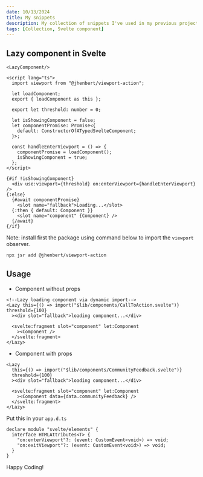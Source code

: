 ```yaml
---
date: 10/13/2024
title: My snippets
description: My collection of snippets I've used in my previous projects.
tags: [Collection, Svelte component]
---
```


## Lazy component in Svelte

```svelte
<LazyComponent/>
```

```svelte
<script lang="ts">
  import viewport from "@jhenbert/viewport-action";

  let loadComponent;
  export { loadComponent as this };

  export let threshold: number = 0;

  let isShowingComponent = false;
  let componentPromise: Promise<{
    default: ConstructorOfATypedSvelteComponent;
  }>;

  const handleEnterViewport = () => {
    componentPromise = loadComponent();
    isShowingComponent = true;
  };
</script>

{#if !isShowingComponent}
  <div use:viewport={threshold} on:enterViewport={handleEnterViewport} />
{:else}
  {#await componentPromise}
    <slot name="fallback">Loading...</slot>
  {:then { default: Component }}
    <slot name="component" {Component} />
  {/await}
{/if}
```

Note: install first the package using command below to import the `viewport` observer.

```bash
npx jsr add @jhenbert/viewport-action
```

## Usage

- Component without props

```svelte
<!--Lazy loading component via dynamic import-->
<Lazy this={() => import("$lib/components/CallToAction.svelte")} threshold={100}
  ><div slot="fallback">loading component...</div>

  <svelte:fragment slot="component" let:Component
    ><Component />
  </svelte:fragment>
</Lazy>
```

- Component with props

```svelte
<Lazy
  this={() => import("$lib/components/CommunityFeedback.svelte")}
  threshold={100}
  ><div slot="fallback">loading component...</div>

  <svelte:fragment slot="component" let:Component
    ><Component data={data.communityFeedback} />
  </svelte:fragment>
</Lazy>
```

Put this in your `app.d.ts`

```svelte
declare module "svelte/elements" {
  interface HTMLAttributes<T> {
    "on:enterViewport"?: (event: CustomEvent<void>) => void;
    "on:exitViewport"?: (event: CustomEvent<void>) => void;
  }
}
```

Happy Coding!
